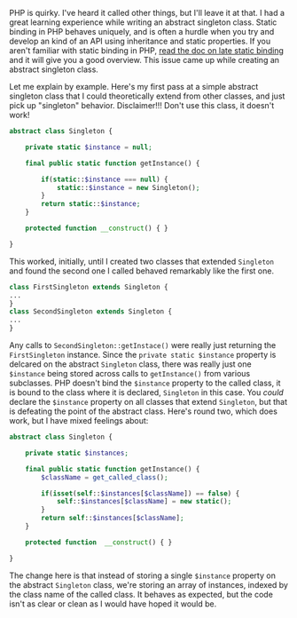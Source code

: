 PHP is quirky.  I've heard it called other things, but I'll leave it at that.  I had a great learning experience while writing an abstract singleton class.  Static binding in PHP behaves uniquely, and is often a hurdle when you try and develop an kind of an API using inheritance and static properties.  If you aren't familiar with static binding in PHP, [read the doc on late static binding][lsb] and it will give you a good overview.  This issue came up while creating an abstract singleton class.

Let me explain by example.  Here's my first pass at a simple abstract singleton class that I could theoretically extend from other classes, and just pick up "singleton" behavior.  Disclaimer!!! Don't use this class, it doesn't work!

```php
abstract class Singleton {

	private static $instance = null;

	final public static function getInstance() {

		if(static::$instance === null) {
			static::$instance = new Singleton();
		}
		return static::$instance;
	}

	protected function __construct() { }

}
```

This worked, initially, until I created two classes that extended ```Singleton``` and found the second one I called behaved remarkably like the first one.

```php
class FirstSingleton extends Singleton {
...
}
class SecondSingleton extends Singleton {
...
}
```

Any calls to ```SecondSingleton::getInstace()``` were really just returning the ```FirstSingleton``` instance.  Since the ```private static $instance``` property is delcared on the abstract ```Singleton``` class, there was really just one ```$instance``` being stored across calls to ```getInstance()``` from various subclasses.  PHP doesn't bind the ```$instance``` property to the called class, it is bound to the class where it is declared, ```Singleton``` in this case.  You _could_ declare the ```$instance``` property on all classes that extend ```Singleton```, but that is defeating the point of the abstract class.  Here's round two, which does work, but I have mixed feelings about:

```php
abstract class Singleton {

	private static $instances;

	final public static function getInstance() {
		$className = get_called_class();

		if(isset(self::$instances[$className]) == false) {
			self::$instances[$className] = new static();
		}
		return self::$instances[$className];
	}

	protected function  __construct() { }

}
```

The change here is that instead of storing a single ```$instance``` property on the abstract ```Singleton``` class, we're storing an array of instances, indexed by the class name of the called class.  It behaves as expected, but the code isn't as clear or clean as I would have hoped it would be.

[lsb]: http://us3.php.net/lsb
